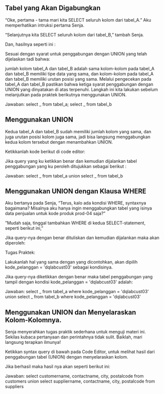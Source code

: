 ## Tabel yang Akan Digabungkan

“Oke, pertama - tama mari kita SELECT seluruh kolom dari tabel_A.” Aku memperhatikan intruksi pertama Senja.

“Selanjutnya kita SELECT seluruh kolom dari tabel_B,” tambah Senja.

Dan, hasilnya seperti ini :

Sesuai dengan syarat untuk penggabungan dengan UNION yang telah dijelaskan tadi bahwa:

jumlah kolom tabel_A dan tabel_B adalah sama
kolom-kolom pada tabel_A dan tabel_B memiliki tipe data yang sama, dan
kolom-kolom pada tabel_A dan tabel_B memiliki urutan posisi yang sama.
Melalui pengecekan pada tabel_A dan tabel_B pastikan bahwa ketiga syarat penggabungan dengan UNION yang dinyatakan di atas terpenuhi. Langkah ini kita lakukan sebelum melanjutkan pada praktek berikutnya menggunakan UNION.

Jawaban:
select _ from tabel_a;
select _ from tabel_b

## Menggunakan UNION

Kedua tabel_A dan tabel_B sudah memiliki jumlah kolom yang sama, dan juga urutan posisi kolom juga sama, jadi bisa langsung menggabungkan kedua kolom tersebut dengan menambahkan UNION.

Ketikkanlah kode berikut di code editor:

Jika query yang ku ketikkan benar dan kemudian dijalankan tabel penggabungan yang ku peroleh ditujukkan sebagai berikut :

Jawaban:
select _ from tabel_a union
select _ from tabel_b

## Menggunakan UNION dengan Klausa WHERE

Aku bertanya pada Senja, “Terus, kalo ada kondisi WHERE, syntaxnya bagaimana? Misalnya aku hanya ingin menggabungkan tabel yang isinya data penjualan untuk kode produk prod-04 saja?”

”Mudah saja, tinggal tambahkan WHERE di kedua SELECT-statement, seperti berikut ini,”

Jika query-nya dengan benar dituliskan dan kemudian dijalankan maka akan diperoleh:

Tugas Praktek:

Lakukanlah hal yang sama dengan yang dicontohkan, akan dipilih kode_pelanggan = 'dqlabcust03' sebagai kondisinya.

Jika query-nya diketikkan dengan benar maka tabel penggabungan yang tampil dengan kondisi kode_pelanggan = 'dqlabcust03' adalah:

Jawaban:
select _ from tabel_a
where kode_pelanggan = 'dqlabcust03'
union
select _ from tabel_b
where kode_pelanggan = 'dqlabcust03'

## Menggunakan UNION dan Menyelaraskan Kolom-Kolomnya.

Senja menyerahkan tugas praktik sederhana untuk menguji materi ini. Sekilas kubaca pertanyaan dan perintahnya tidak sulit. Baiklah, mari langsung terapkan ilmunya!

Ketikkan syntax query di bawah pada Code Editor, untuk melihat hasil dari penggabungan tabel (UNION) dengan menyelaraskan kolom.

Jika berhasil maka hasil nya akan seperti berikut ini:

Jawaban:
select customername, contactname, city, postalcode from customers
union
select suppliername, contactname, city, postalcode from suppliers
